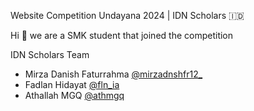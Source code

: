 Website Competition Undayana 2024 | IDN Scholars 🇮🇩

Hi 👋 we are a SMK student that joined the competition 

IDN Scholars Team
- Mirza Danish Faturrahma [@mirzadnshfr12_](https://www.instagram.com/mirzadnshfr12_/)
- Fadlan Hidayat [@fln_ia](https://www.instagram.com/fln_ia/)
- Athallah MGQ [@athmgq](https://www.instagram.com/athmgq/)
